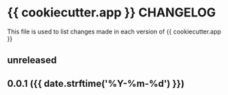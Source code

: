 # {{ cookiecutter.app }} CHANGELOG

This file is used to list changes made in each version of {{ cookiecutter.app }} 

## unreleased

## 0.0.1 ({{ date.strftime('%Y-%m-%d') }})
